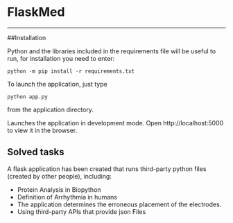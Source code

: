 # FlaskMed
____
##Installation

Python and the libraries included in the requirements file will be useful to run, for installation you need to enter:

`python -m pip install -r requirements.txt`

To launch the application, just type 

`python app.py` 

from the application directory.

Launches the application in development mode.
Open http://localhost:5000 to view it in the browser.

## Solved tasks
A flask application has been created that runs third-party python files (created by other people), including:
+ Protein Analysis in Biopython
+ Definition of Arrhythmia in humans
+ The application determines the erroneous placement of the electrodes.
+ Using third-party APIs that provide json Files

